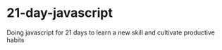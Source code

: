 # 21-day-javascript
Doing javascript for 21 days to learn a new skill and cultivate productive habits
